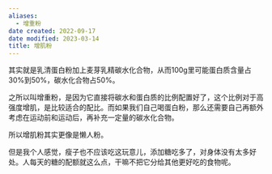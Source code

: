 ```yaml
---
aliases:
  - 增重粉
date created: 2022-09-17
date modified: 2023-03-14
title: 增肌粉
---
```


其实就是乳清蛋白粉加上麦芽乳精碳水化合物，从而100g里可能蛋白质含量占30%到50%，碳水化合物占50%。

之所以叫增重粉，是因为它直接将碳水和蛋白质的比例配置好了，这个比例对于高强度增肌，是比较适合的配比。而如果我们自己喝蛋白粉，那么还需要自己再额外考虑在运动前和运动后，再补充一定量的碳水化合物。

所以增肌粉其实更像是懒人粉。

但是我个人感觉，瘦子也不应该吃这玩意儿，添加糖吃多了，对身体没有太多好处。人每天的糖的配额就这么点，干嘛不把它分给其他更好吃的食物呢。
